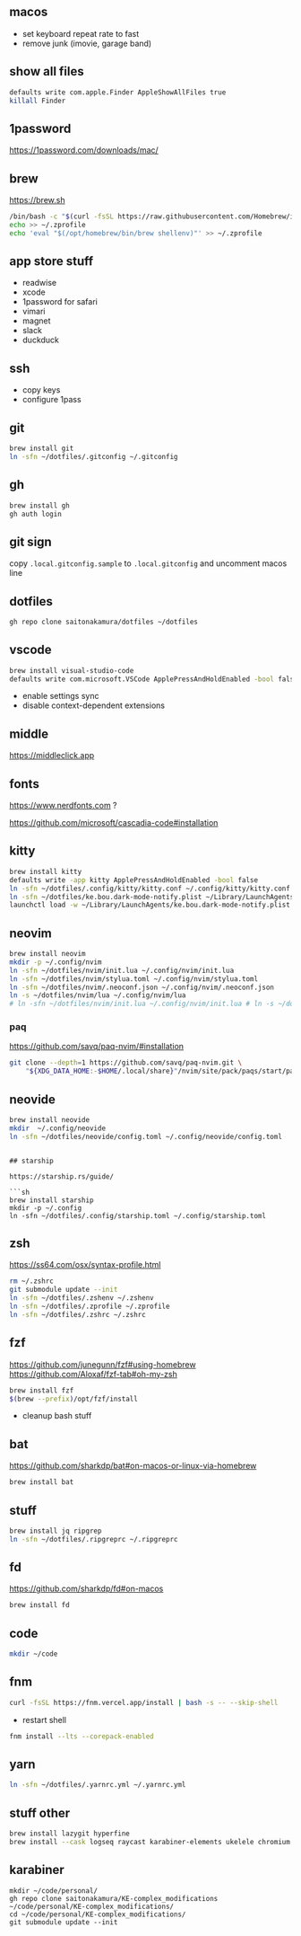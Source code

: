 ## macos

- set keyboard repeat rate to fast
- remove junk (imovie, garage band)

## show all files

```sh
defaults write com.apple.Finder AppleShowAllFiles true
killall Finder
```

## 1password

https://1password.com/downloads/mac/

## brew

https://brew.sh

```sh
/bin/bash -c "$(curl -fsSL https://raw.githubusercontent.com/Homebrew/install/HEAD/install.sh)"
echo >> ~/.zprofile
echo 'eval "$(/opt/homebrew/bin/brew shellenv)"' >> ~/.zprofile
```

## app store stuff

- readwise
- xcode
- 1password for safari
- vimari
- magnet
- slack
- duckduck

## ssh

- copy keys
- configure 1pass

## git

```sh
brew install git
ln -sfn ~/dotfiles/.gitconfig ~/.gitconfig
```


## gh

```sh
brew install gh
gh auth login
```

## git sign

copy `.local.gitconfig.sample` to `.local.gitconfig` and uncomment macos line

## dotfiles

```sh
gh repo clone saitonakamura/dotfiles ~/dotfiles
```


## vscode

```sh
brew install visual-studio-code
defaults write com.microsoft.VSCode ApplePressAndHoldEnabled -bool false
```

- enable settings sync
- disable context-dependent extensions

## middle

https://middleclick.app

## fonts

https://www.nerdfonts.com ?

https://github.com/microsoft/cascadia-code#installation

## kitty

```sh
brew install kitty
defaults write -app kitty ApplePressAndHoldEnabled -bool false
ln -sfn ~/dotfiles/.config/kitty/kitty.conf ~/.config/kitty/kitty.conf
ln -sfn ~/dotfiles/ke.bou.dark-mode-notify.plist ~/Library/LaunchAgents/ke.bou.dark-mode-notify.plist
launchctl load -w ~/Library/LaunchAgents/ke.bou.dark-mode-notify.plist
```


## neovim

```sh
brew install neovim
mkdir -p ~/.config/nvim
ln -sfn ~/dotfiles/nvim/init.lua ~/.config/nvim/init.lua
ln -sfn ~/dotfiles/nvim/stylua.toml ~/.config/nvim/stylua.toml
ln -sfn ~/dotfiles/nvim/.neoconf.json ~/.config/nvim/.neoconf.json
ln -s ~/dotfiles/nvim/lua ~/.config/nvim/lua
# ln -sfn ~/dotfiles/nvim/init.lua ~/.config/nvim/init.lua # ln -s ~/dotfiles/nvim/lua ~/.config/nvim/lua
```

### paq

https://github.com/savq/paq-nvim/#installation

```sh
git clone --depth=1 https://github.com/savq/paq-nvim.git \
    "${XDG_DATA_HOME:-$HOME/.local/share}"/nvim/site/pack/paqs/start/paq-nvim
```

## neovide

```sh
brew install neovide
mkdir  ~/.config/neovide
ln -sfn ~/dotfiles/neovide/config.toml ~/.config/neovide/config.toml
```

````

## starship

https://starship.rs/guide/

```sh
brew install starship
mkdir -p ~/.config
ln -sfn ~/dotfiles/.config/starship.toml ~/.config/starship.toml
````

## zsh

https://ss64.com/osx/syntax-profile.html

```sh
rm ~/.zshrc
git submodule update --init 
ln -sfn ~/dotfiles/.zshenv ~/.zshenv
ln -sfn ~/dotfiles/.zprofile ~/.zprofile
ln -sfn ~/dotfiles/.zshrc ~/.zshrc
```

## fzf

https://github.com/junegunn/fzf#using-homebrew
https://github.com/Aloxaf/fzf-tab#oh-my-zsh

```sh
brew install fzf
$(brew --prefix)/opt/fzf/install
```

- cleanup bash stuff

## bat

https://github.com/sharkdp/bat#on-macos-or-linux-via-homebrew

```sh
brew install bat
```

## stuff

```sh
brew install jq ripgrep
ln -sfn ~/dotfiles/.ripgreprc ~/.ripgreprc
```

## fd

https://github.com/sharkdp/fd#on-macos

```sh
brew install fd
```

## code

```sh
mkdir ~/code
```

## fnm

```sh
curl -fsSL https://fnm.vercel.app/install | bash -s -- --skip-shell
```

- restart shell

```sh
fnm install --lts --corepack-enabled
```

## yarn

```sh
ln -sfn ~/dotfiles/.yarnrc.yml ~/.yarnrc.yml
```

## stuff other

```sh
brew install lazygit hyperfine
brew install --cask logseq raycast karabiner-elements ukelele chromium google-chrome figma obs discord
```

## karabiner

```shell
mkdir ~/code/personal/
gh repo clone saitonakamura/KE-complex_modifications ~/code/personal/KE-complex_modifications/
cd ~/code/personal/KE-complex_modifications/
git submodule update --init
```
```

